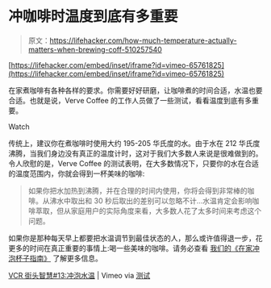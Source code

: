# 冲咖啡时温度到底有多重要

> 原文：<https://lifehacker.com/how-much-temperature-actually-matters-when-brewing-coff-510257540>

 [https://lifehacker.com/embed/inset/iframe?id=vimeo-65761825](https://lifehacker.com/embed/inset/iframe?id=vimeo-65761825) 

在家煮咖啡有各种各样的要求。你需要好好研磨，让咖啡煮的时间合适，水温也要合适。也就是说，Verve Coffee 的工作人员做了一些测试，看看温度到底有多重要。

Watch

传统上，建议你在煮咖啡时使用大约 195-205 华氏度的水。由于水在 212 华氏度沸腾，当我们身边没有真正的温度计时，这对于我们大多数人来说是很难做到的。令人欣慰的是，Verve Coffee 的测试表明，在大多数情况下，只要你的水在合适的温度范围内，你就会得到一杯美味的咖啡:

> 如果你把水加热到沸腾，并在合理的时间内使用，你将会得到非常棒的咖啡。从沸水中取出和 30 秒后取出的差别可以忽略不计...水温肯定会影响咖啡萃取，但从家庭用户的实际角度来看，大多数人花了太多时间来考虑这个问题。

如果你是那种每天早上都要把水温调节到最佳状态的人，那么或许值得退一步，花更多的时间在真正重要的事情上:喝一些美味的咖啡。请务必查看 [我们的《在家冲泡杯子指南》](https://lifehacker.com/brew-the-perfect-cup-the-complete-guide-5989565) 了解更多信息。

[VCR 街头智慧#13:冲泡水温](http://vimeo.com/65761825) | Vimeo via [测试](http://www.tested.com/food/coffee/455840-how-important-coffee-brew-water-temperature/)